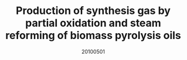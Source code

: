 ---
title: "Production of synthesis gas by partial oxidation and steam reforming of biomass pyrolysis oils"
citation: "Rennard, D. C., French, R., Czernik, S., **Josephson, T. R.**, Schmidt, L. D."
citation_id: 'tjo_201005'
date: '20100501'
timestamp: "2010"
image: '/static/img/pub/tjo_201005.png'
#altmetric: ''
# pmcid:
# biorxiv
link: '10.1016/j.ijhydene.2010.01.143'
# code:
---